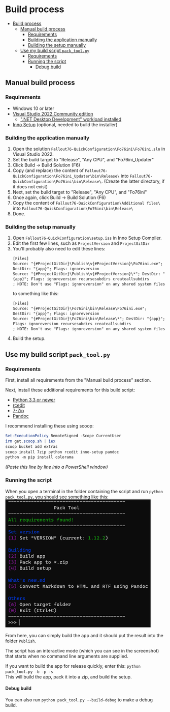# Build process

- [Build process](#build-process)
  - [Manual build process](#manual-build-process)
    - [Requirements](#requirements)
    - [Building the application manually](#building-the-application-manually)
    - [Building the setup manually](#building-the-setup-manually)
  - [Use my build script `pack_tool.py`](#use-my-build-script-pack_toolpy)
    - [Requirements](#requirements-1)
    - [Running the script](#running-the-script)
      - [Debug build](#debug-build)

## Manual build process

### Requirements
- Windows 10 or later
- [Visual Studio 2022 Community edition](https://visualstudio.microsoft.com/vs/community/)
    - [".NET Desktop Development" workload installed](https://learn.microsoft.com/en-us/visualstudio/install/modify-visual-studio?view=vs-2022)
- [Inno Setup](https://jrsoftware.org/isdl.php) (optional, needed to build the installer)

### Building the application manually
1. Open the solution `Fallout76-QuickConfiguration\Fo76ini\Fo76ini.sln` in Visual Studio 2022.
2. Set the build target to "Release", "Any CPU", and "Fo76ini_Updater"
3. Click Build → Build Solution (F6)
4. Copy (and replace) the content of `Fallout76-QuickConfiguration\Fo76ini_Updater\bin\Release\` into  `Fallout76-QuickConfiguration\Fo76ini\bin\Release\`. (Create the latter directory, if it does not exist)
5. Next, set the build target to "Release", "Any CPU", and "Fo76ini"
6. Once again, click Build → Build Solution (F6)
7. Copy the content of `Fallout76-QuickConfiguration\Additional files\` into `Fallout76-QuickConfiguration\Fo76ini\bin\Release\`
8. Done.

### Building the setup manually
1. Open `Fallout76-QuickConfiguration\setup.iss` in Inno Setup Compiler.
2. Edit the first few lines, such as `ProjectVersion` and `ProjectGitDir`
3. You'll probably also need to edit these lines:
    ```
    [Files]
    Source: "{#ProjectGitDir}\Publish\v{#ProjectVersion}\Fo76ini.exe"; DestDir: "{app}"; Flags: ignoreversion
    Source: "{#ProjectGitDir}\Publish\v{#ProjectVersion}\*"; DestDir: "{app}"; Flags: ignoreversion recursesubdirs createallsubdirs
    ; NOTE: Don't use "Flags: ignoreversion" on any shared system files
    ```
    to something like this:
    ```
    [Files]
    Source: "{#ProjectGitDir}\Fo76ini\bin\Release\Fo76ini.exe"; DestDir: "{app}"; Flags: ignoreversion
    Source: "{#ProjectGitDir}\Fo76ini\bin\Release\*"; DestDir: "{app}"; Flags: ignoreversion recursesubdirs createallsubdirs
    ; NOTE: Don't use "Flags: ignoreversion" on any shared system files
    ```
4. Build the setup.

## Use my build script `pack_tool.py`

### Requirements
First, install all requirements from the "Manual build process" section.

Next, install these additional requirements for this build script:
- [Python 3.3 or newer](https://www.python.org/downloads/)
- [rcedit](https://github.com/electron/rcedit)
- [7-Zip](https://www.7-zip.org/download.html)
- [Pandoc](https://pandoc.org/installing.html)

I recommend installing these using scoop:
```powershell
Set-ExecutionPolicy RemoteSigned -Scope CurrentUser
irm get.scoop.sh | iex
scoop bucket add extras
scoop install 7zip python rcedit inno-setup pandoc
python -m pip install colorama
```
*(Paste this line by line into a PowerShell window)*

### Running the script
When you open a terminal in the folder containing the script and run `python pack_tool.py`, you should see something like this:
![](assets/pack_tool.png)

From here, you can simply build the app and it should put the result into the folder `Publish`.

The script has an interactive mode (which you can see in the screenshot) that starts when no command line arguments are supplied.

If you want to build the app for release quickly, enter this: `python pack_tool.py -b -p -s`  
This will build the app, pack it into a zip, and build the setup.

#### Debug build
You can also run `python pack_tool.py --build-debug` to make a debug build.